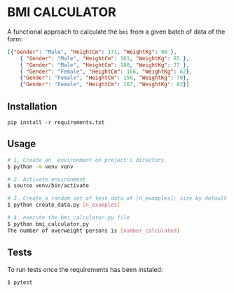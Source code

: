 # BMI CALCULATOR

A functional approach to calculate the `bmi` from a given batch of data of the form:

```json
[{"Gender": "Male", "HeightCm": 171, "WeightKg": 96 },
    { "Gender": "Male", "HeightCm": 161, "WeightKg": 85 },
    { "Gender": "Male", "HeightCm": 180, "WeightKg": 77 },
    { "Gender": "Female", "HeightCm": 166, "WeightKg": 62},
    {"Gender": "Female", "HeightCm": 150, "WeightKg": 70},
    {"Gender": "Female", "HeightCm": 167, "WeightKg": 82}]
```

## Installation
```
pip install -r requirements.txt
```

## Usage
```bash
# 1. Create an  environment on project's directory.
$ python -m venv venv

# 2. Activate environment
$ source venv/bin/activate

# 3. Create a random set of test data of [n_examples]; size by default a set of size 4 will be created
$ python create_data.py [n_examples]

# 4. execute the bmi_calculator.py file
$ python bmi_calculator.py
The number of overweight persons is [number_calculated]
```

## Tests
To run tests once the requirements has been instaled:
```bash
$ pytest
```

